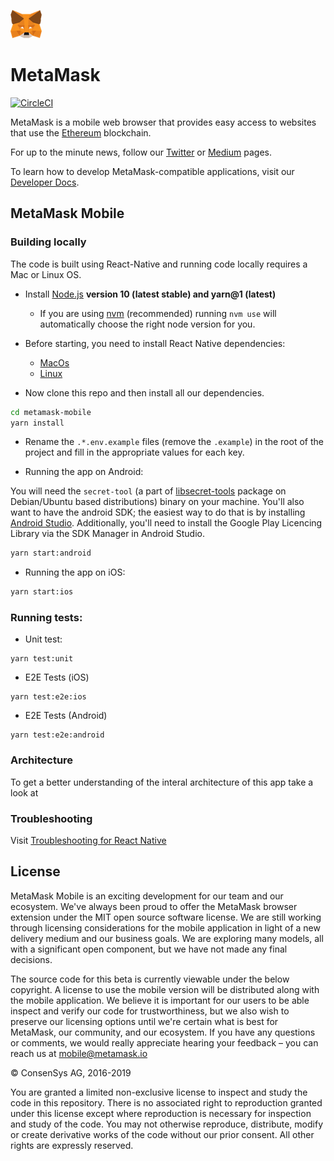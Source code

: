 ![MetaMask logo](logo.png?raw=true)
# MetaMask
[![CircleCI](https://circleci.com/gh/MetaMask/metamask-mobile/tree/develop.svg?style=shield)](https://circleci.com/gh/MetaMask/metamask-mobile/tree/develop)

MetaMask is a mobile web browser that provides easy access to websites that use the [Ethereum](https://ethereum.org/) blockchain.

For up to the minute news, follow our [Twitter](https://twitter.com/metamask_io) or [Medium](https://medium.com/metamask) pages.

To learn how to develop MetaMask-compatible applications, visit our [Developer Docs](https://metamask.github.io/metamask-docs/).

## MetaMask Mobile

### Building locally
The code is built using React-Native and running code locally requires a Mac or Linux OS.

- Install [Node.js](https://nodejs.org) **version 10 (latest stable) and yarn@1 (latest)**
    - If you are using [nvm](https://github.com/creationix/nvm#installation) (recommended) running `nvm use` will automatically choose the right node version for you.

- Before starting, you need to install React Native dependencies:
    - [MacOs](https://facebook.github.io/react-native/docs/getting-started.html#installing-dependencies-1)
    - [Linux](https://facebook.github.io/react-native/docs/getting-started.html#installing-dependencies-2)
- Now clone this repo and then install all our dependencies.

```bash
cd metamask-mobile
yarn install
```
- Rename the `.*.env.example` files (remove the `.example`) in the root of the project and fill in the appropriate values for each key.

- Running the app on Android:

You will need the `secret-tool` (a part of [libsecret-tools](https://launchpad.net/ubuntu/bionic/+package/libsecret-tools) package on Debian/Ubuntu based distributions) binary on your machine. You'll also want to have the android SDK; the easiest way to do that is by installing [Android Studio](https://developer.android.com/studio). Additionally, you'll need to install the Google Play Licencing Library via the SDK Manager in Android Studio.

```bash
yarn start:android
```

- Running the app on iOS:

```bash
yarn start:ios
```

### Running tests:
 - Unit test:
```
yarn test:unit
```
 - E2E Tests (iOS)
```
yarn test:e2e:ios
```
 - E2E Tests (Android)
```
yarn test:e2e:android
```

### Architecture
To get a better understanding of the interal architecture of this app take a look at 

### Troubleshooting

Visit [Troubleshooting for React Native](https://facebook.github.io/react-native/docs/troubleshooting#content)

## License

MetaMask Mobile is an exciting development for our team and our ecosystem. We've always been proud to offer the MetaMask browser extension under the MIT open source software license. We are still working through licensing considerations for the mobile application in light of a new delivery medium and our business goals. We are exploring many models, all with a significant open component, but we have not made any final decisions.

The source code for this beta is currently viewable under the below copyright. A license to use the mobile version will be distributed along with the mobile application. We believe it is important for our users to be able inspect and verify our code for trustworthiness, but we also wish to preserve our licensing options until we're certain what is best for MetaMask, our community, and our ecosystem. If you have any questions or comments, we would really appreciate hearing your feedback – you can reach us at mobile@metamask.io

© ConsenSys AG, 2016-2019

You are granted a limited non-exclusive license to inspect and study the code in this repository. There is no associated right to reproduction granted under this license except where reproduction is necessary for inspection and study of the code. You may not otherwise reproduce, distribute, modify or create derivative works of the code without our prior consent. All other rights are expressly reserved.

